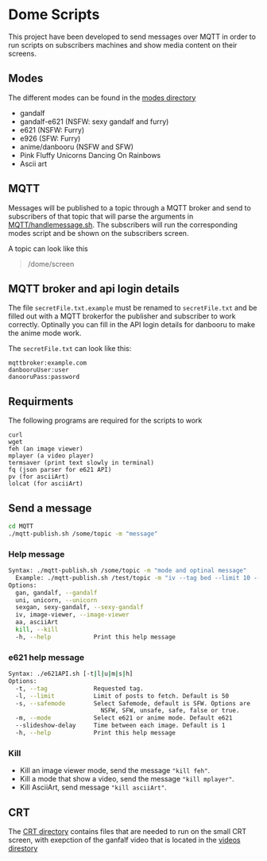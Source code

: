 # Dome Scripts

This project have been developed to send messages over MQTT in order to run scripts on subscribers machines and show media content on their screens.

## Modes
The different modes can be found in the [modes directory](./modes/)

-	 gandalf
-	 gandalf-e621 (NSFW: sexy gandalf and furry)
-	 e621	(NSFW: Furry)
-	 e926	(SFW: Furry)
-  anime/danbooru (NSFW and SFW)
-	 Pink Fluffy Unicorns Dancing On Rainbows
-	 Ascii art

## MQTT 
Messages will be published to a topic through a MQTT broker and send to subscribers of that topic that will parse the arguments in [MQTT/handlemessage.sh](MQTT/handlemessage.sh). The subscribers will run the corresponding modes script and be shown on the subscribers screen.

A topic can look like this
> /dome/screen

## MQTT broker and api login details
The file `secretFile.txt.example` must be renamed to `secretFile.txt` and be filled out with a MQTT brokerfor the publisher and subscriber to work correctly. Optinally  you can fill in the API login details for danbooru to make the anime mode work.

The `secretFile.txt` can look like this:
```
mqttbroker:example.com
danbooruUser:user
danooruPass:password
```

## Requirments

The following programs are required for the scripts to work

```
curl 
wget
feh (an image viewer)
mplayer (a video player)
termsaver (print text slowly in terminal)
fq (json parser for e621 API)
pv (for asciiArt)
lolcat (for asciiArt)
```

## Send a message
```bash
cd MQTT
./mqtt-publish.sh /some/topic -m "message"
```

### Help message
```bash
Syntax: ./mqtt-publish.sh /some/topic -m "mode and optinal message"
  Example: ./mqtt-publish.sh /test/topic -m "iv --tag bed --limit 10 --safemode true"
Options:
  gan, gandalf, --gandalf
  uni, unicorn, --unicorn
  sexgan, sexy-gandalf, --sexy-gandalf
  iv, image-viewer, --image-viewer
  aa, asciiArt
  kill, --kill
  -h, --help            Print this help message
```

### e621 help message
```bash
Syntax: ./e621API.sh [-t|l|u|m|s|h]
Options:
  -t, --tag             Requested tag.
  -l, --limit           Limit of posts to fetch. Default is 50
  -s, --safemode        Select Safemode, default is SFW. Options are
                          NSFW, SFW, unsafe, safe, false or true.
  -m, --mode            Select e621 or anime mode. Default e621
  --slideshow-delay     Time between each image. Default is 1
  -h, --help            Print this help message
```

### Kill

* Kill an image viewer mode, send the message `"kill feh"`. 
* Kill a mode that show a video, send the message `"kill mplayer"`.
* Kill AsciiArt, send message `"kill asciiArt"`.

## CRT 
The [CRT directory](./crt/) contains files that are needed to run on the small CRT screen, with exepction of the ganfalf video that is located in the [videos direstory](./videos)